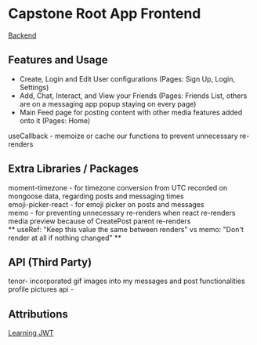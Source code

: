 # Capstone Root App Frontend

[Backend](https://github.com/jordles/Capstone-Root-App-Backend)

## Features and Usage

* Create, Login and Edit User configurations (Pages: Sign Up, Login, Settings)
* Add, Chat, Interact, and View your Friends (Pages: Friends List, others are on a messaging app popup staying on every page)
* Main Feed page for posting content with other media features added onto it (Pages: Home)

useCallback - memoize or cache our functions to prevent unnecessary re-renders
## Extra Libraries / Packages
moment-timezone - for timezone conversion from UTC recorded on mongoose data, regarding posts and messaging times  
emoji-picker-react - for emoji picker on posts and messages    
memo - for preventing unnecessary re-renders when react re-renders media preview because of CreatePost parent re-renders  
** useRef: "Keep this value the same between renders" vs memo: "Don't render at all if nothing changed" **  
  
## API (Third Party)
tenor- incorporated gif images into my messages and post functionalities
profile pictures api - 


## Attributions

[Learning JWT](https://www.youtube.com/watch?v=R4AhvYORZRY)
